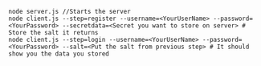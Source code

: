     node server.js //Starts the server
    node client.js --step=register --username=<YourUserName> --password=<YourPassword> --secretdata=<Secret you want to store on server> # Store the salt it returns
    node client.js --step=login --username=<YourUserName> --password=<YourPassword> --salt=<Put the salt from previous step> # It should show you the data you stored
